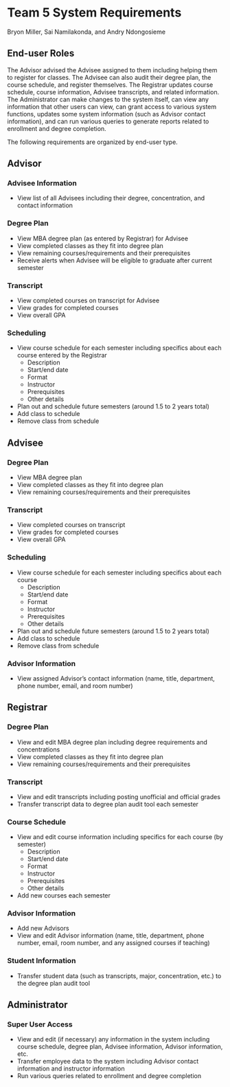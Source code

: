# Team 5 System Requirements
Bryon Miller, Sai Namilakonda, and Andry Ndongosieme

## End-user Roles

The Advisor advised the Advisee assigned to them including helping them to register for classes. The Advisee can also audit their degree plan, the course schedule, and register themselves. The Registrar updates course schedule, course information, Advisee transcripts, and related information. The Administrator can make changes to the system itself, can view any information that other users can view, can grant access to various system functions, updates some system information (such as Advisor contact information), and can run various queries to generate reports related to enrollment and degree completion.

The following requirements are organized by end-user type.

## Advisor
### Advisee Information
* View list of all Advisees including their degree, concentration, and contact information

### Degree Plan
* View MBA degree plan (as entered by Registrar) for Advisee
* View completed classes as they fit into degree plan
* View remaining courses/requirements and their prerequisites
* Receive alerts when Advisee will be eligible to graduate after current semester

### Transcript
* View completed courses on transcript for Advisee
* View grades for completed courses
* View overall GPA

### Scheduling
* View course schedule for each semester including specifics about each course entered by the Registrar
  * Description
  * Start/end date
  * Format
  * Instructor
  * Prerequisites
  * Other details
* Plan out and schedule future semesters (around 1.5 to 2 years total)
* Add class to schedule
* Remove class from schedule

## Advisee
### Degree Plan
* View MBA degree plan
* View completed classes as they fit into degree plan
* View remaining courses/requirements and their prerequisites

### Transcript
* View completed courses on transcript
* View grades for completed courses
* View overall GPA

### Scheduling
* View course schedule for each semester including specifics about each course
  * Description
  * Start/end date
  * Format
  * Instructor
  * Prerequisites
  * Other details
* Plan out and schedule future semesters (around 1.5 to 2 years total)
* Add class to schedule
* Remove class from schedule

### Advisor Information
* View assigned Advisor’s contact information (name, title, department, phone number, email, and room number)

## Registrar
### Degree Plan
* View and edit MBA degree plan including degree requirements and concentrations
* View completed classes as they fit into degree plan
* View remaining courses/requirements and their prerequisites

### Transcript
* View and edit transcripts including posting unofficial and official grades
* Transfer transcript data to degree plan audit tool each semester

### Course Schedule
* View and edit course information including specifics for each course (by semester)
  * Description
  * Start/end date
  * Format
  * Instructor
  * Prerequisites
  * Other details
* Add new courses each semester

### Advisor Information
* Add new Advisors
* View and edit Advisor information (name, title, department, phone number, email, room number, and any assigned courses if teaching)

### Student Information
* Transfer student data (such as transcripts, major, concentration, etc.) to the degree plan audit tool

## Administrator
### Super User Access
* View and edit (if necessary) any information in the system including course schedule, degree plan, Advisee information, Advisor information, etc.
* Transfer employee data to the system including Advisor contact information and instructor information
* Run various queries related to enrollment and degree completion
